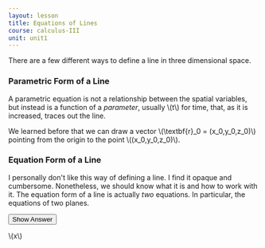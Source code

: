```yaml
---
layout: lesson
title: Equations of Lines
course: calculus-III
unit: unit1
---
```



There are a few different ways to define a line in three dimensional space. 

### Parametric Form of a Line
A parametric equation is not a relationship between the spatial variables, but instead is a function of a *parameter*, usually \\(t\\) for time, that, as it is increased, traces out the line. 

We learned before that we can draw a  vector \\(\textbf{r}_0 = (x_0,y_0,z_0)\\) pointing from the origin to the point \\((x_0,y_0,z_0)\\).

### Equation Form of a Line

I personally don't like this way of defining a line. I find it opaque and cumbersome. Nonetheless, we should know what it is and how to work with it. The equation form of a line is actually *two* equations. In particular, the equations of two planes. 


<button onclick="myFunction('answer')" class="answerButton">Show Answer</button>

<div  id="answer" class="answer">
\(x\)
</div>